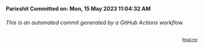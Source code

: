 **Parixshit Committed on: Mon, 15 May 2023 11:04:32 AM** <!-- ff43724b-ea6e-4a72-81ae-0c55f9364f33 -->

###### This is an automated commit generated by a GitHub Actions workflow.

<div align="right"><sub><sup><a href="https://github.com/Parixshit/AutoCommit.git">Read me</a></sup></sub></div>
